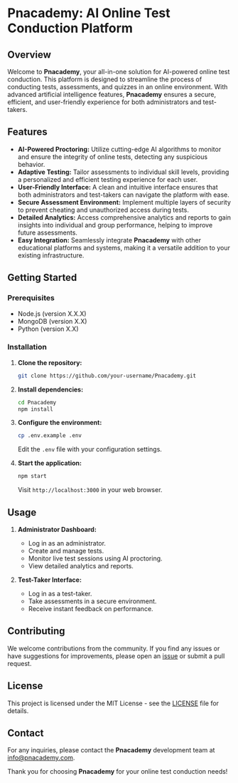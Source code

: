 # Pnacademy: AI Online Test Conduction Platform

## Overview

Welcome to **Pnacademy**, your all-in-one solution for AI-powered online test conduction. This platform is designed to streamline the process of conducting tests, assessments, and quizzes in an online environment. With advanced artificial intelligence features, **Pnacademy** ensures a secure, efficient, and user-friendly experience for both administrators and test-takers.

## Features

- **AI-Powered Proctoring:** Utilize cutting-edge AI algorithms to monitor and ensure the integrity of online tests, detecting any suspicious behavior.
- **Adaptive Testing:** Tailor assessments to individual skill levels, providing a personalized and efficient testing experience for each user.
- **User-Friendly Interface:** A clean and intuitive interface ensures that both administrators and test-takers can navigate the platform with ease.
- **Secure Assessment Environment:** Implement multiple layers of security to prevent cheating and unauthorized access during tests.
- **Detailed Analytics:** Access comprehensive analytics and reports to gain insights into individual and group performance, helping to improve future assessments.
- **Easy Integration:** Seamlessly integrate **Pnacademy** with other educational platforms and systems, making it a versatile addition to your existing infrastructure.

## Getting Started

### Prerequisites

- Node.js (version X.X.X)
- MongoDB (version X.X)
- Python (version X.X)

### Installation

1. **Clone the repository:**

    ```bash
    git clone https://github.com/your-username/Pnacademy.git
    ```

2. **Install dependencies:**

    ```bash
    cd Pnacademy
    npm install
    ```

3. **Configure the environment:**

    ```bash
    cp .env.example .env
    ```

    Edit the `.env` file with your configuration settings.

4. **Start the application:**

    ```bash
    npm start
    ```

    Visit `http://localhost:3000` in your web browser.

## Usage

1. **Administrator Dashboard:**
   - Log in as an administrator.
   - Create and manage tests.
   - Monitor live test sessions using AI proctoring.
   - View detailed analytics and reports.

2. **Test-Taker Interface:**
   - Log in as a test-taker.
   - Take assessments in a secure environment.
   - Receive instant feedback on performance.

## Contributing

We welcome contributions from the community. If you find any issues or have suggestions for improvements, please open an [issue](https://github.com/your-username/Pnacademy/issues) or submit a pull request.

## License

This project is licensed under the MIT License - see the [LICENSE](LICENSE) file for details.

## Contact

For any inquiries, please contact the **Pnacademy** development team at [info@pnacademy.com](mailto:info@pnacademy.com).

Thank you for choosing **Pnacademy** for your online test conduction needs!
